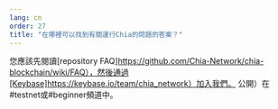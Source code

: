 ```yaml
---
lang: cn
order: 27
title: "在哪裡可以找到有關運行Chia的問題的答案？"
---
```


您應該先閱讀[repository FAQ]https://github.com/Chia-Network/chia-blockchain/wiki/FAQ），然後通過[Keybase]https://keybase.io/team/chia_network）加入我們。 公開）在#testnet或#beginner頻道中。
